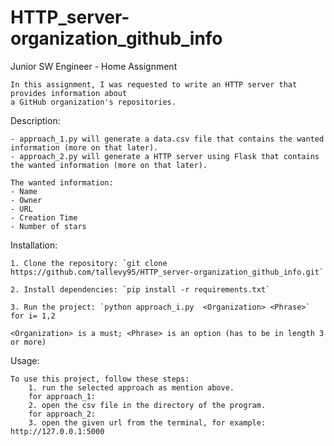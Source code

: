 # HTTP_server-organization_github_info
Junior SW Engineer - Home Assignment

	In this assignment, I was requested to write an HTTP server that provides information about
	a GitHub organization's repositories.


Description:
	
	- approach_1.py will generate a data.csv file that contains the wanted information (more on that later).
	- approach_2.py will generate a HTTP server using Flask that contains the wanted information (more on that later).

	The wanted information:
	- Name
	- Owner
	- URL
	- Creation Time
	- Number of stars

Installation:
	
	1. Clone the repository: `git clone https://github.com/tallevy95/HTTP_server-organization_github_info.git`
	
 	2. Install dependencies: `pip install -r requirements.txt`
	
 	3. Run the project: `python approach_i.py  <Organization> <Phrase>` for i= 1,2
	
 	<Organization> is a must; <Phrase> is an option (has to be in length 3 or more)

Usage:
	
	To use this project, follow these steps:
		1. run the selected approach as mention above.
		for approach_1:
		2. open the csv file in the directory of the program.
		for approach_2:
		3. open the given url from the terminal, for example: http://127.0.0.1:5000
